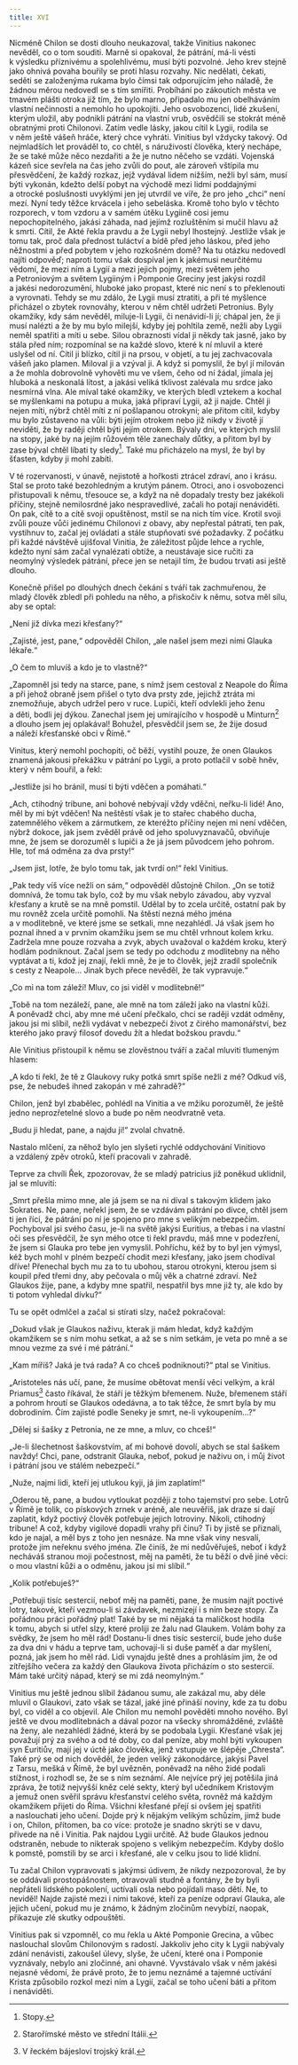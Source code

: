 ```yaml
---
title: XVI
---
```


Nicméně Chilon se dosti dlouho neukazoval, takže Vinitius nakonec nevěděl, co o tom souditi. Marně si opakoval, že pátrání, má-li vésti k výsledku příznivému a spolehlivému, musí býti pozvolné. Jeho krev stejně jako ohnivá povaha bouřily se proti hlasu rozvahy. Nic nedělati, čekati, seděti se založenýma rukama bylo čímsi tak odporujícím jeho náladě, že žádnou měrou nedovedl se s tím smířiti. Probíhání po zákoutích města ve tmavém plášti otroka již tím, že bylo marno, připadalo mu jen obelháváním vlastní nečinnosti a nemohlo ho upokojiti. Jeho osvobozenci, lidé zkušení, kterým uložil, aby podnikli pátrání na vlastní vrub, osvědčili se stokrát méně obratnými proti Chilonovi. Zatím vedle lásky, jakou cítil k Lygii, rodila se v něm ještě vášeň hráče, který chce vyhráti. Vinitius byl vždycky takový. Od nejmladších let prováděl to, co chtěl, s náruživostí člověka, který nechápe, že se také může něco nezdařiti a že je nutno něčeho se vzdáti. Vojenská kázeň sice sevřela na čas jeho zvůli do pout, ale zároveň vštípila mu přesvědčení, že každý rozkaz, jejž vydával lidem nižším, nežli byl sám, musí býti vykonán, kdežto delší pobyt na východě mezi lidmi poddajnými a otrocké poslušnosti uvyklými jen jej utvrdil ve víře, že pro jeho „chci“ není mezí. Nyní tedy těžce krvácela i jeho sebeláska. Kromě toho bylo v těchto rozporech, v tom vzdoru a v samém útěku Lygiině cosi jemu nepochopitelného, jakási záhada, nad jejímž rozluštěním si mučil hlavu až k smrti. Cítil, že Akté řekla pravdu a že Lygii nebyl lhostejný. Jestliže však je tomu tak, proč dala přednost tuláctví a bídě před jeho láskou, před jeho něžnostmi a před pobytem v jeho rozkošném domě? Na tu otázku nedovedl najíti odpověď; naproti tomu však dospíval jen k jakémusi neurčitému vědomí, že mezi ním a Lygií a mezi jejich pojmy, mezi světem jeho a Petroniovým a světem Lygiiným i Pomponie Greciny jest jakýsi rozdíl a jakési nedorozumění, hluboké jako propast, které nic není s to překlenouti a vyrovnati. Tehdy se mu zdálo, že Lygii musí ztratiti, a při té myšlence přicházel o zbytek rovnováhy, kterou v něm chtěl udržeti Petronius. Byly okamžiky, kdy sám nevěděl, miluje-li Lygii, či nenávidí-li jí; chápal jen, že ji musí nalézti a že by mu bylo milejší, kdyby jej pohltila země, nežli aby Lygii neměl spatřiti a míti u sebe. Silou obraznosti vídal ji někdy tak jasně, jako by stála před ním; rozpomínal se na každé slovo, které k ní mluvil a které uslyšel od ní. Cítil ji blízko, cítil ji na prsou, v objetí, a tu jej zachvacovala vášeň jako plamen. Miloval ji a vzýval ji. A když si pomyslil, že byl jí milován a že mohla dobrovolně vyhověti mu ve všem, čeho od ní žádal, jímala jej hluboká a neskonalá lítost, a jakási veliká tklivost zalévala mu srdce jako nesmírná vlna. Ale míval také okamžiky, ve kterých bledl vztekem a kochal se myšlenkami na potupu a muka, jaká připraví Lygii, až ji najde. Chtěl ji nejen míti, nýbrž chtěl míti z ní pošlapanou otrokyni; ale přitom cítil, kdyby mu bylo zůstaveno na vůli: býti jejím otrokem nebo již nikdy v životě jí neviděti, že by raději chtěl býti jejím otrokem. Bývaly dni, ve kterých myslil na stopy, jaké by na jejím růžovém těle zanechaly důtky, a přitom byl by zase býval chtěl líbati ty sledy[^271]. Také mu přicházelo na mysl, že byl by šťasten, kdyby ji mohl zabíti.

V té rozervanosti, v únavě, nejistotě a hořkosti ztrácel zdraví, ano i krásu. Stal se proto také bezohledným a krutým pánem. Otroci, ano i osvobozenci přistupovali k němu, třesouce se, a když na ně dopadaly tresty bez jakékoli příčiny, stejně nemilosrdné jako nespravedlivé, začali ho potají nenáviděti. On pak, cítě to a cítě svoji opuštěnost, mstil se na nich tím více. Krotil svoji zvůli pouze vůči jedinému Chilonovi z obavy, aby nepřestal pátrati, ten pak, vystihnuv to, začal jej ovládati a stále stupňovati své požadavky. Z počátku při každé návštěvě ujišťoval Vinitia, že záležitost půjde lehce a rychle, kdežto nyní sám začal vynalézati obtíže, a neustávaje sice ručiti za neomylný výsledek pátrání, přece jen se netajil tím, že budou trvati asi ještě dlouho.

Konečně přišel po dlouhých dnech čekání s tváří tak za­chmu­řenou, že mladý člověk zbledl při pohledu na něho, a přiskočiv k němu, sotva měl sílu, aby se optal:

„Není již dívka mezi křesťany?“

„Zajisté, jest, pane,“ odpověděl Chilon, „ale našel jsem mezi nimi Glauka lékaře.“

„O čem to mluvíš a kdo je to vlastně?“

„Zapomněl jsi tedy na starce, pane, s nímž jsem cestoval z Nea­pole do Říma a při jehož obraně jsem přišel o tyto dva prsty zde, jejichž ztráta mi znemožňuje, abych udržel pero v ruce. Lupiči, kteří odvlekli jeho ženu a děti, bodli jej dýkou. Zanechal jsem jej umírajícího v hospodě u Minturn[^272] a dlouho jsem jej oplakával! Bohužel, přesvědčil jsem se, že žije dosud a náleží křesťanské obci v Římě.“

Vinitus, který nemohl pochopiti, oč běží, vystihl pouze, že onen Glaukos znamená jakousi překážku v pátrání po Lygii, a proto potlačil v sobě hněv, který v něm bouřil, a řekl:

„Jestliže jsi ho bránil, musí ti býti vděčen a pomáhati.“

„Ach, ctihodný tribune, ani bohové nebývají vždy vděčni, ne­řku-li lidé! Ano, měl by mi být vděčen! Na neštěstí však je to stařec chabého ducha, zatemnělého věkem a zármutkem, ze kteréžto příčiny nejen mi není vděčen, nýbrž dokoce, jak jsem zvěděl právě od jeho spoluvyznavačů, obviňuje mne, že jsem se dorozuměl s lupiči a že já jsem původcem jeho pohrom. Hle, toť má odměna za dva prsty!“

„Jsem jist, lotře, že bylo tomu tak, jak tvrdí on!“ řekl Vinitius.

„Pak tedy víš více nežli on sám,“ odpověděl důstojně Chilon. „On se totiž domnívá, že tomu tak bylo, což by mu však nebylo závadou, aby vyzval křesťany a krutě se na mně pomstil. Udělal by to zcela určitě, ostatní pak by mu rovněž zcela určitě pomohli. Na štěstí nezná mého jména a v modlitebně, ve které jsme se setkali, mne nezahlédl. Já však jsem ho poznal ihned a v prvním okamžiku jsem se mu chtěl vrhnout kolem krku. Zadržela mne pouze rozvaha a zvyk, abych uvažoval o každém kroku, který hodlám podniknout. Začal jsem se tedy po odchodu z modlitebny na něho vyptávat a ti, kdož jej znají, řekli mně, že je to člověk, jejž zradil společník s cesty z Neapole… Jinak bych přece nevěděl, že tak vypravuje.“

„Co mi na tom záleží! Mluv, co jsi viděl v modlitebně!“

„Tobě na tom nezáleží, pane, ale mně na tom záleží jako na vlastní kůži. A poněvadž chci, aby mne mé učení přečkalo, chci se raději vzdát odměny, jakou jsi mi slíbil, nežli vydávat v nebezpečí život z čirého mamonářství, bez kterého jako pravý filosof dovedu žít a hledat božskou pravdu.“

Ale Vinitius přistoupil k němu se zlověstnou tváří a začal mluviti tlumeným hlasem:

„A kdo ti řekl, že tě z Glaukovy ruky potká smrt spíše nežli z mé? Odkud víš, pse, že nebudeš ihned zakopán v mé zahradě?“

Chilon, jenž byl zbabělec, pohlédl na Vinitia a ve mžiku porozuměl, že ještě jedno neprozřetelné slovo a bude po něm neodvratně veta.

„Budu ji hledat, pane, a najdu ji!“ zvolal chvatně.

Nastalo mlčení, za něhož bylo jen slyšeti rychlé oddychování Vinitiovo a vzdálený zpěv otroků, kteří pracovali v zahradě.

Teprve za chvíli Řek, zpozorovav, že se mladý patricius již poněkud uklidnil, jal se mluviti:

„Smrt přešla mimo mne, ale já jsem se na ni díval s takovým klidem jako Sokrates. Ne, pane, neřekl jsem, že se vzdávám pátrání po dívce, chtěl jsem ti jen říci, že pátrání po ní je spojeno pro mne s velikým nebezpečím. Pochyboval jsi svého času, je-li na světě jakýsi Euritius, a třebas i na vlastní oči ses přesvědčil, že syn mého otce ti řekl pravdu, máš mne v podezření, že jsem si Glauka pro tebe jen vymyslil. Pohříchu, kéž by to byl jen výmysl, kéž bych mohl v plném bezpečí chodit mezi křesťany, jako jsem chodíval dříve! Přenechal bych mu za to tu ubohou, starou otrokyni, kterou jsem si koupil před třemi dny, aby pečovala o můj věk a chatrné zdraví. Než Glaukos žije, pane, a kdyby mne spatřil, nespatřil bys mne již ty, ale kdo by ti potom vyhledal dívku?“

Tu se opět odmlčel a začal si stírati slzy, načež pokračoval:

„Dokud však je Glaukos naživu, kterak ji mám hledat, když každým okamžikem se s ním mohu setkat, a až se s ním setkám, je veta po mně a se mnou vezme za své i mé pátrání.“

„Kam míříš? Jaká je tvá rada? A co chceš podniknouti?“ ptal se Vinitius.

„Aristoteles nás učí, pane, že musíme obětovat menší věci velkým, a král Priamus[^273] často říkával, že stáří je těžkým břemenem. Nuže, břemenem stáří a pohrom hroutí se Glaukos odedávna, a to tak těžce, že smrt byla by mu dobrodiním. Čím zajisté podle Seneky je smrt, ne-li vykoupením…?“

„Dělej si šašky z Petronia, ne ze mne, a mluv, co chceš!“

„Je-li šlechetnost šaškovstvím, ať mi bohové dovolí, abych se stal šaškem navždy! Chci, pane, odstranit Glauka, neboť, pokud je naživu on, i můj život i pátrání jsou ve stálém nebezpečí.“

„Nuže, najmi lidi, kteří jej utlukou kyji, já jim zaplatím!“

„Oderou tě, pane, a budou vytloukat později z toho tajemství pro sebe. Lotrů v Římě je tolik, co pískových zrnek v aréně, ale neuvěříš, jak draze si dají zaplatit, když poctivý člověk potřebuje jejich lotroviny. Nikoli, ctihodný tribune! A což, kdyby vigilové dopadli vrahy při činu? Ti by jistě se přiznali, kdo je najal, a měl bys z toho jen nesnáze. Na mne však viny nesvalí, protože jim neřeknu svého jména. Zle činíš, že mi nedůvěřuješ, neboť i když necháváš stranou moji počestnost, měj na paměti, že tu běží o dvě jiné věci: o mou vlastní kůži a o odměnu, jakou jsi mi slíbil.“

„Kolik potřebuješ?“

„Potřebuji tisíc sestercií, neboť měj na paměti, pane, že musím najít poctivé lotry, takové, kteří vezmou-li si závdavek, nezmizejí i s ním beze stopy. Za pořádnou práci pořádný plat! Také by se mi nějaká ta maličkost hodila k tomu, abych si utřel slzy, které proliji ze žalu nad Glaukem. Volám bohy za svědky, že jsem ho měl rád! Dostanu-li dnes tisíc sestercií, bude jeho duše za dva dni v hádu a teprve tam, uchovají-li si duše paměť a dar myšlení, pozná, jak jsem ho měl rád. Lidi vynajdu ještě dnes a prohlásím jim, že od zítřejšího večera za každý den Glaukova života přicházím o sto sestercií. Mám také určitý nápad, který se mi zdá neomylným.“

Vinitius mu ještě jednou slíbil žádanou sumu, ale zakázal mu, aby déle mluvil o Glaukovi, zato však se tázal, jaké jiné přináší noviny, kde za tu dobu byl, co viděl a co objevil. Ale Chilon mu nemohl pověděti mnoho nového. Byl ještě ve dvou modlitebnách a dával pozor na všecky shromážděné, zvláště na ženy, ale nezahlédl žádné, která by se podobala Lygii. Křesťané však jej považují prý za svého a od té doby, co dal peníze, aby mohl býti vykoupen syn Euritiův, mají jej v úctě jako člověka, jenž vstupuje ve šlépěje „Chresta“. Také prý se od nich dověděl, že jeden veliký zákonodárce, jakýsi Pavel z Tarsu, mešká v Římě, že byl uvězněn, poněvadž na něho židé podali stížnost, i rozhodl se, že se s ním seznámí. Ale nejvíce prý jej potěšila jiná zpráva, že totiž nejvyšší kněz celé sekty, který byl učedníkem Kristovým a jemuž onen svěřil správu křesťanství celého světa, rovněž má každým okamžikem přijeti do Říma. Všichni křesťané přejí si ovšem jej spatřiti a naslouchati jeho učení. Dojde prý k nějakým velikým schůzím, jimž bude i on, Chilon, přítomen, ba co více: protože je snadno skrýti se v davu, přivede na ně i Vinitia. Pak najdou Lygii určitě. Až bude Glaukos jednou odstraněn, nebude to nikterak spojeno s velikým nebezpečím. Kdyby došlo k pomstě, pomstili by se arci i křesťané, ale v celku jsou to lidé klidní.

Tu začal Chilon vypravovati s jakýmsi údivem, že nikdy nezpozoroval, že by se oddávali prostopášnostem, otravovali studně a fontány, že by byli nepřáteli lidského pokolení, uctívali osla nebo pojídali maso dětí. Ne, to neviděl! Najde zajisté mezi i nimi takové, kteří za peníze odpraví Glauka, ale jejich učení, pokud mu je známo, k žádným zločinům nevybízí, naopak, přikazuje zlé skutky odpouštěti.

Vinitius pak si vzpomněl, co mu řekla u Akté Pomponie Grecina, a vůbec naslouchal slovům Chilonovým s radostí. Jakkoliv jeho city k Lygii nabývaly zdání nenávisti, zakoušel úlevy, slyše, že učení, které ona i Pomponie vyznávaly, nebylo ani zločinné, ani ohavné. Vyvstávalo však v něm jakési nejasné vědomí, že právě proto, že to jemu neznámé a tajemné uctívání Krista způsobilo rozkol mezi ním a Lygií, začal se toho učení báti a přitom i nenáviděti.

[^271]: Stopy.

[^272]: Starořímské město ve střední Itálii.

[^273]: V řeckém bájesloví trojský král.
